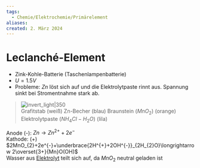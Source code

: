 ```yaml
---
tags:
  - Chemie/Elektrochemie/Primärelement
aliases: 
created: 2. März 2024
---
```


# Leclanché-Element

- Zink-Kohle-Batterie (Taschenlampenbatterie)
- $U=1.5V$
- Probleme: $Zn$ löst sich auf und die Elektrolytpaste rinnt aus. Spannung sinkt bei Stromentnahme stark ab.
> ![invert_light|350](assets/lecl-element.png)  
> Grafitstab (weiß)
> Zn-Becher (blau)
> Braunstein ($MnO_{2}$) (orange)  
> Elektrolytpaste ($NH_{4}Cl - H_{2}O$) (lila) 

Anode (-): $Zn\longrightarrow Zn^{2+}+2e^{-}$  
Kathode: (+) $2MnO_{2}+2e^{-}+\underbrace{2H^{+}+2OH^{-}}_{2H_{2}O}\longrightarrow 2\overset{3+}{Mn}O(OH)$  
Wasser aus [Elektrolyt](Elektrochemie.md) teilt sich auf, da $MnO_{2}$ neutral geladen ist